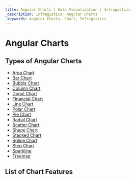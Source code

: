 ```yaml
---
title: Angular Charts | Data Visualization | Infragistics
_description: Infragistics' Angular Charts
_keywords: Angular Charts, Chart, Infragistics
---
```


# Angular Charts

<!-- TODO add introduction to charts -->

## Types of Angular Charts

-   [Area Chart](chart-types-area.md)
-   [Bar Chart](chart-types-bar.md)
-   [Bubble Chart](chart-types-scatter.md#angular-scatter-bubble-chart)
-   [Column Chart](chart-types-column.md)
-   [Donut Chart](../doughnut-chart.md)
-   [Financial Chart](chart-types-financial.md)
-   [Line Chart](chart-types-line.md)
-   [Polar Chart](chart-types-polar.md)
-   [Pie Chart](../pie-chart.md)
-   [Radial Chart](chart-types-radial.md)
-   [Scatter Chart](chart-types-scatter.md)
-   [Shape Chart](chart-types-scatter.md#angular-scatter-polygon-chart)
-   [Stacked Chart](chart-types-area.md#angular-stacked-area-chart)
-   [Spline Chart](chart-types-spline.md)
-   [Step Chart](chart-types-step.md)
-   [Sparkline](../sparkline.md)
-   [Treemap](../treemap-overview.md)

## List of Chart Features

<!-- tooltips, legends, axes, overlays, annotations, etc. -->

